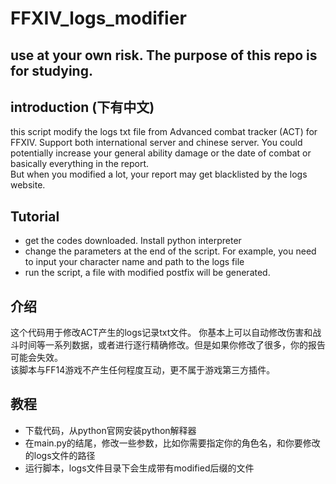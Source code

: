 # FFXIV_logs_modifier

## use at your own risk. The purpose of this repo is for studying.



## introduction (下有中文)
this script modify the logs txt file from Advanced combat tracker (ACT) for FFXIV. Support both international server and chinese server. 
You could potentially increase your general ability damage or the date of combat or basically everything in the report.   
But when you modified a lot,  your report may get blacklisted by the logs website.  

## Tutorial
- get the codes downloaded. Install python interpreter
- change the parameters at the end of the script. For example, you need to input your character name and path to the logs file 
- run the script, a file with modified postfix will be generated. 

## 介绍
这个代码用于修改ACT产生的logs记录txt文件。 你基本上可以自动修改伤害和战斗时间等一系列数据，或者进行逐行精确修改。但是如果你修改了很多，你的报告可能会失效。  
该脚本与FF14游戏不产生任何程度互动，更不属于游戏第三方插件。

## 教程
- 下载代码，从python官网安装python解释器
- 在main.py的结尾，修改一些参数，比如你需要指定你的角色名，和你要修改的logs文件的路径
- 运行脚本，logs文件目录下会生成带有modified后缀的文件
